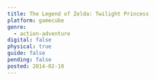 ```yaml
---
title: The Legend of Zelda: Twilight Princess
platform: gamecube
genre:
  - action-adventure
digital: false
physical: true
guide: false
pending: false
posted: 2014-02-10
---
```


